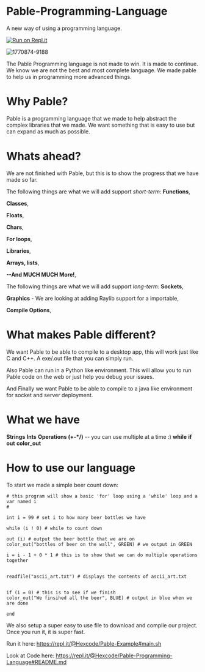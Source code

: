 # Pable-Programming-Language
A new way of using a programming language.

[![Run on Repl.it](https://repl.it/badge/github/corigan01/Pable-Programming-Language)](https://repl.it/github/corigan01/Pable-Programming-Language)

![1770874-9188](https://storage.googleapis.com/replit/images/1598901535554_220f8fba7faf4706aa6733bfbdcd0e08.png)

The Pable Programming language is not made to win. It is made to continue. We know we are not the best and most complete language. We made pable to help us in programming more advanced things. 

# Why Pable?
Pable is a programming language that we made to help abstract the complex libraries that we made. We want something that is easy to use but can expand as much as possible.  

# Whats ahead?
We are not finished with Pable, but this is to show the progress that we have made so far. 

The following things are what we will add support *short-term*:
**Functions**, 

**Classes**, 

**Floats**, 

**Chars**, 

**For loops**, 

**Libraries**, 

**Arrays, lists**, 

**--And MUCH MUCH More!**, 


The following things are what we will add support *long-term*:
**Sockets**, 

**Graphics** - We are looking at adding Raylib support for a importable, 

**Compile Options**, 



# What makes Pable different?

We want Pable to be able to compile to a desktop app, this will work just like C and C++. A exe/.out file that you can simply run. 

Also Pable can run in a Python like environment. This will  allow you to run Pable code on the web or just help you debug your issues. 

And Finally we want Pable to be able to compile to a java like environment for socket and server deployment. 


# What we have
**Strings**
**Ints**
**Operations (+-*/)** -- you can use multiple at a time :)
**while**
**if**
**out**
**color_out**

# How to use our language 

To start we made a simple beer count down: 
```
# this program will show a basic 'for' loop using a 'while' loop and a var named i
# 

int i = 99 # set i to how many beer bottles we have

while (i ! 0) # while to count down 

out (i) # output the beer bottle that we are on
color_out("bottles of beer on the wall", GREEN) # we output in GREEN

i = i - 1 + 0 * 1 # this is to show that we can do multiple operations together


readfile("ascii_art.txt") # displays the contents of ascii_art.txt


if (i = 0) # this is to see if we finish
color_out("We finsihed all the beer", BLUE) # output in blue when we are done

end
```

We also setup a super easy to use file to download and compile our project. Once you run it, it is super fast. 

Run it here: https://repl.it/@Hexcode/Pable-Example#main.sh

Look at Code here: https://repl.it/@Hexcode/Pable-Programming-Language#README.md



